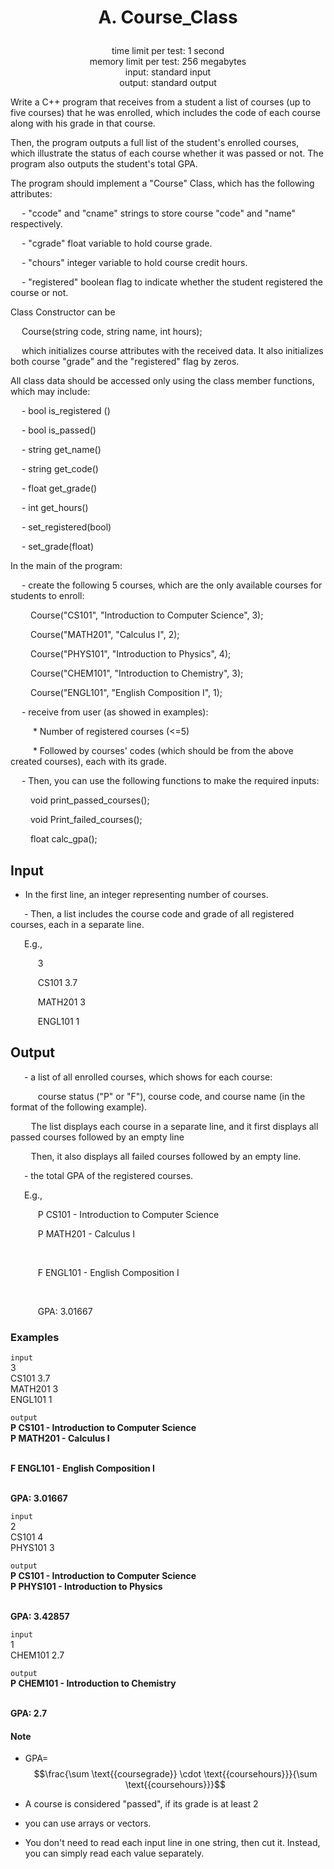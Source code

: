 # <p align="center">A. Course_Class </p>

<p align="center">
  time limit per test: 1 second <br>
  memory limit per test: 256 megabytes <br>
input: standard input<br>
output: standard output
</p>

Write a C++ program that receives from a student a list of courses (up to five courses) that he was enrolled, which includes the code of each course along with his grade in that course.

Then, the program outputs a full list of the student's enrolled courses, which illustrate the status of each course whether it was passed or not. The program also outputs the student's total GPA.

The program should implement a "Course" Class, which has the following attributes:

   - "ccode" and "cname" strings to store course "code" and "name" respectively.

   - "cgrade" float variable to hold course grade.

   - "chours" integer variable to hold course credit hours.

   - "registered" boolean flag to indicate whether the student registered the course or not.

Class Constructor can be

   Course(string code, string name, int hours);

   which initializes course attributes with the received data. It also initializes both course "grade" and the "registered" flag by zeros.

All class data should be accessed only using the class member functions, which may include:

   - bool is_registered ()

   - bool is_passed()

   - string get_name()

   - string get_code()

   - float get_grade()

   - int get_hours()

   - set_registered(bool)

   - set_grade(float)

In the main of the program:

   - create the following 5 courses, which are the only available courses for students to enroll:

     Course("CS101", "Introduction to Computer Science", 3);

     Course("MATH201", "Calculus I", 2);

     Course("PHYS101", "Introduction to Physics", 4);

     Course("CHEM101", "Introduction to Chemistry", 3);

     Course("ENGL101", "English Composition I", 1);

   - receive from user (as showed in examples):

      * Number of registered courses (<=5)

      * Followed by courses' codes (which should be from the above created courses), each with its grade.

   - Then, you can use the following functions to make the required inputs:

     void print_passed_courses();

     void Print_failed_courses();

     float calc_gpa();

## Input
 - In the first line, an integer representing number of courses.

    - Then, a list includes the course code and grade of all registered courses, each in a separate line.

    E.g.,

        3

        CS101 3.7

        MATH201 3

        ENGL101 1

## Output
    - a list of all enrolled courses, which shows for each course:

        course status ("P" or "F"), course code, and course name (in the format of the following example).

      The list displays each course in a separate line, and it first displays all passed courses followed by an empty line

      Then, it also displays all failed courses followed by an empty line.

    - the total GPA of the registered courses.

    E.g.,

        P CS101 - Introduction to Computer Science

        P MATH201 - Calculus I

         

        F ENGL101 - English Composition I

         

        GPA: 3.01667



### Examples<br>

 ```input```<br>
3 <br>
CS101 3.7 <br>
MATH201 3 <br>
ENGL101 1 <br>

 ```output```<br>
**P CS101 - Introduction to Computer Science** <br>
**P MATH201 - Calculus I** <br> <br>

**F ENGL101 - English Composition I** <br> <br>

**GPA: 3.01667 <br>**

 ```input```<br>
2 <br>
CS101 4 <br>
PHYS101 3 <br>

 ```output```<br>
**P CS101 - Introduction to Computer Science** <br>
**P PHYS101 - Introduction to Physics** <br> <br>


**GPA: 3.42857**

 ```input```<br>
1 <br>
CHEM101 2.7 <br>

 ```output```<br>
**P CHEM101 - Introduction to Chemistry** <br><br>


**GPA: 2.7**

#### Note
- GPA= $$\frac{\sum \text{{coursegrade}} \cdot \text{{coursehours}}}{\sum \text{{coursehours}}}$$

- A course is considered "passed", if its grade is at least 2

- you can use arrays or vectors.

- You don't need to read each input line in one string, then cut it. Instead, you can simply read each value separately.



